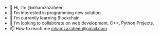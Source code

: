 - 👋 Hi, I’m @mhamzazaheer
- 👀 I’m interested in programming new solution 
- 🌱 I’m currently learning Blockchain
- 💞️ I’m looking to collaborate on web development, C++, Python Projects.
- 📫 How to reach me mhamzazaheer@gmail.com

<!---
mhamzazaheer/mhamzazaheer is a ✨ special ✨ repository because its `README.md` (this file) appears on your GitHub profile.
You can click the Preview link to take a look at your changes.
--->
